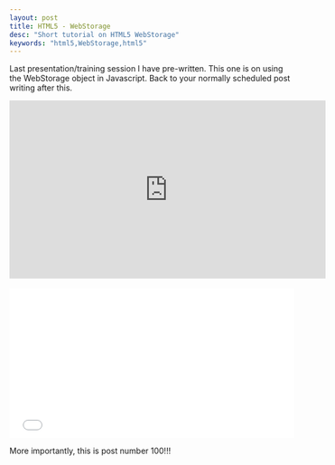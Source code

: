 ```yaml
---
layout: post
title: HTML5 - WebStorage
desc: "Short tutorial on HTML5 WebStorage"
keywords: "html5,WebStorage,html5"
---
```


Last presentation/training session I have pre-written. This one is on using the WebStorage object in Javascript. Back to your normally scheduled post writing after this.

<div class="videoWrapper">
	<iframe src="https://docs.google.com/presentation/d/1MGJALdVfMWYlC-f7IgnARKnyvs0gOIaiTcnzwFUZIg4/embed?start=false&loop=false&delayms=3000" frameborder="0" width="560" height="315" allowfullscreen="true" mozallowfullscreen="true" webkitallowfullscreen="true"></iframe>
</div>
<br />
<div class="videoWrapper">
	<iframe height='265' scrolling='no' title='HTML5 Webstorage' src='//codepen.io/mantawolf/embed/RVMpee/?height=265&theme-id=0&default-tab=js,result&embed-version=2' frameborder='no' allowtransparency='true' allowfullscreen='true' style='width: 100%;'>See the Pen <a href='https://codepen.io/mantawolf/pen/RVMpee/'>HTML5 Webstorage</a> by Marvin Eads (<a href='http://codepen.io/mantawolf'>@mantawolf</a>) on <a href='http://codepen.io'>CodePen</a>.</iframe>
</div>

More importantly, this is post number 100!!!
